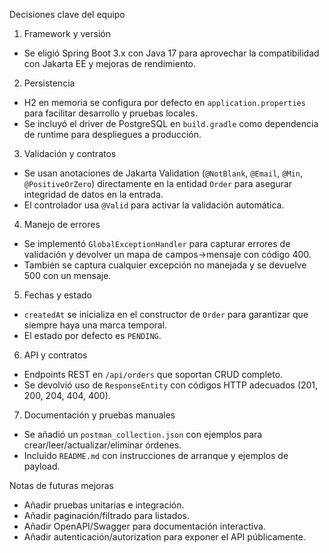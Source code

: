 Decisiones clave del equipo

1. Framework y versión
- Se eligió Spring Boot 3.x con Java 17 para aprovechar la compatibilidad con Jakarta EE y mejoras de rendimiento.

2. Persistencia
- H2 en memoria se configura por defecto en `application.properties` para facilitar desarrollo y pruebas locales.
- Se incluyó el driver de PostgreSQL en `build.gradle` como dependencia de runtime para despliegues a producción.

3. Validación y contratos
- Se usan anotaciones de Jakarta Validation (`@NotBlank`, `@Email`, `@Min`, `@PositiveOrZero`) directamente en la entidad `Order` para asegurar integridad de datos en la entrada.
- El controlador usa `@Valid` para activar la validación automática.

4. Manejo de errores
- Se implementó `GlobalExceptionHandler` para capturar errores de validación y devolver un mapa de campos->mensaje con código 400.
- También se captura cualquier excepción no manejada y se devuelve 500 con un mensaje.

5. Fechas y estado
- `createdAt` se inicializa en el constructor de `Order` para garantizar que siempre haya una marca temporal.
- El estado por defecto es `PENDING`.

6. API y contratos
- Endpoints REST en `/api/orders` que soportan CRUD completo.
- Se devolvió uso de `ResponseEntity` con códigos HTTP adecuados (201, 200, 204, 404, 400).

7. Documentación y pruebas manuales
- Se añadió un `postman_collection.json` con ejemplos para crear/leer/actualizar/eliminar órdenes.
- Incluido `README.md` con instrucciones de arranque y ejemplos de payload.

Notas de futuras mejoras
- Añadir pruebas unitarias e integración.
- Añadir paginación/filtrado para listados.
- Añadir OpenAPI/Swagger para documentación interactiva.
- Añadir autenticación/autorization para exponer el API públicamente.

